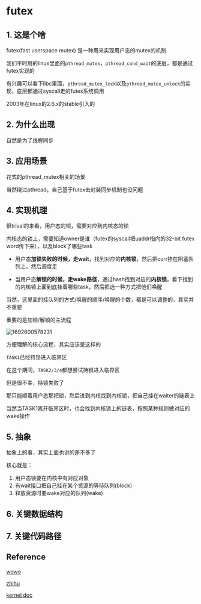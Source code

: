 # futex
## 1. 这是个啥

futex(fast userspace mutex) 是一种用来实现用户态的mutex的机制

我们平时用的linux里面的`pthread_mutex`，`pthread_cond_wait`的底层，都是通过futex实现的

有兴趣可以看下libc里面，`pthread_mutex_lock`以及`pthread_mutex_unlock`的实现，底层都通过syscall走的futex系统调用

2003年在linux的2.6.x的stable引入的

## 2. 为什么出现

自然是为了线程同步

## 3. 应用场景

花式的pthread_mutex相关的场景

当然绕过pthread，自己基于futex去封装同步机制也没问题

## 4. 实现机理

很trival的来看，用户态的锁，需要对应到内核态的锁

内核态的锁上，需要知道owner是谁（futex的syscall把uaddr指向的32-bit futex word传下来），以及block了哪些task

* 用户态**加锁失败的时候，走wait**，找到对应的**内核锁**，然后把curr挂在阻塞队列上，然后调度走

* 当用户态**解锁的时候，走wake路径**，通过hash找到对应的**内核锁**，看下找到的内核锁上面到底挂着哪些task，然后把选一种方式把他们唤醒

当然，这里面的挂队列的方式/唤醒的顺序/唤醒的个数，都是可以调整的，其实并不重要

重要的是加锁/解锁的主流程

![1692600578231](https://github.com/Rust401/OS-kernel-dev-config/assets/31315527/14a461ef-7943-44e3-b190-3472e193ca90)

方便理解的核心流程，其实应该是这样的

`TASK1`已经持锁进入临界区

在这个期间，`TASK2/3/4`都想尝试持锁进入临界区

但是很不幸，持锁失败了

那只能顺着用户态那把锁，然后进到内核找到内核锁，把自己挂在waiter的链表上

当然当TASK1离开临界区时，也会找到内核锁上的链表，按照某种规则做对应的wake操作

## 5. 抽象

抽象上的事，其实上面也讲的差不多了

核心就是：

1. 用户态锁要在内核中有对应对象
2. 有wait接口把自己挂在某个资源的等待队列(block)
3. 释放资源时要wake对应的队列(wake)
   
## 6. 关键数据结构


## 7. 关键代码路径


## Reference

[wowo](http://www.wowotech.net/kernel_synchronization/futex.html)

[zhihu](https://zhuanlan.zhihu.com/p/372146187)

[kernel doc](https://docs.kernel.org/locking/rt-mutex-design.html)


